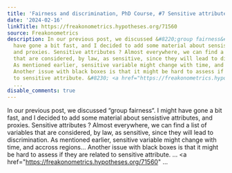 ```yaml
---
title: 'Fairness and discrimination, PhD Course, #7 Sensitive attributes and proxies'
date: '2024-02-16'
linkTitle: https://freakonometrics.hypotheses.org/71560
source: Freakonometrics
description: In our previous post, we discussed &#8220;group fairness&#8220;. I might
  have gone a bit fast, and I decided to add some material about sensistive attributes,
  and proxies. Sensitive attributes ? Almost everywhere, we can find a list of variables
  that are considered, by law, as sensitive, since they will lead to discrimination.
  As mentioned earlier, sensitive variable might change with time, and accross regions&#8230;
  Another issue with black boxes is that it might be hard to assess if they are related
  to sensitive attribute. &#8230; <a href="https://freakonometrics.hypotheses.org/71560"
  ...
disable_comments: true
---
```

In our previous post, we discussed &#8220;group fairness&#8220;. I might have gone a bit fast, and I decided to add some material about sensistive attributes, and proxies. Sensitive attributes ? Almost everywhere, we can find a list of variables that are considered, by law, as sensitive, since they will lead to discrimination. As mentioned earlier, sensitive variable might change with time, and accross regions&#8230; Another issue with black boxes is that it might be hard to assess if they are related to sensitive attribute. &#8230; <a href="https://freakonometrics.hypotheses.org/71560" ...